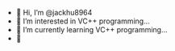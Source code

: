 - 👋 Hi, I’m @jackhu8964
- 👀 I’m interested in VC++ programming...
- 🌱 I’m currently learning  VC++ programming...
- 💞️
<!---
jackhu8964/jackhu8964 is a ✨ special ✨ repository because its `README.md` (this file) appears on your GitHub profile.
You can click the Preview link to take a look at your changes.
--->
